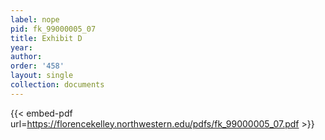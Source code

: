 ```yaml
---
label: nope
pid: fk_99000005_07
title: Exhibit D
year:
author:
order: '458'
layout: single
collection: documents
---
```



{{< embed-pdf url=https://florencekelley.northwestern.edu/pdfs/fk_99000005_07.pdf >}}